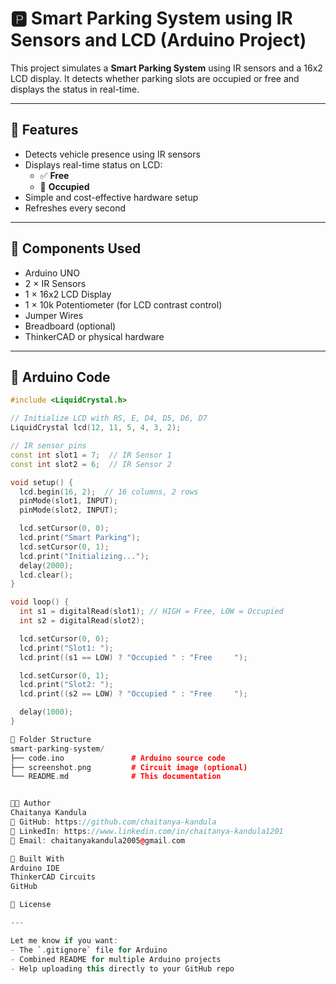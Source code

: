 # 🅿️ Smart Parking System using IR Sensors and LCD (Arduino Project)

This project simulates a **Smart Parking System** using IR sensors and a 16x2 LCD display. It detects whether parking slots are occupied or free and displays the status in real-time.

---

## 📌 Features

- Detects vehicle presence using IR sensors
- Displays real-time status on LCD:
  - ✅ **Free**
  - 🚫 **Occupied**
- Simple and cost-effective hardware setup
- Refreshes every second

---

## 🧰 Components Used

- Arduino UNO
- 2 × IR Sensors
- 1 × 16x2 LCD Display
- 1 × 10k Potentiometer (for LCD contrast control)
- Jumper Wires
- Breadboard (optional)
- ThinkerCAD or physical hardware

---

## 🧾 Arduino Code

```cpp
#include <LiquidCrystal.h>

// Initialize LCD with RS, E, D4, D5, D6, D7
LiquidCrystal lcd(12, 11, 5, 4, 3, 2);

// IR sensor pins
const int slot1 = 7;  // IR Sensor 1
const int slot2 = 6;  // IR Sensor 2

void setup() {
  lcd.begin(16, 2);  // 16 columns, 2 rows
  pinMode(slot1, INPUT);
  pinMode(slot2, INPUT);

  lcd.setCursor(0, 0);
  lcd.print("Smart Parking");
  lcd.setCursor(0, 1);
  lcd.print("Initializing...");
  delay(2000);
  lcd.clear();
}

void loop() {
  int s1 = digitalRead(slot1); // HIGH = Free, LOW = Occupied
  int s2 = digitalRead(slot2);

  lcd.setCursor(0, 0);
  lcd.print("Slot1: ");
  lcd.print((s1 == LOW) ? "Occupied " : "Free     ");

  lcd.setCursor(0, 1);
  lcd.print("Slot2: ");
  lcd.print((s2 == LOW) ? "Occupied " : "Free     ");

  delay(1000);
}

📂 Folder Structure
smart-parking-system/
├── code.ino               # Arduino source code
├── screenshot.png         # Circuit image (optional)
└── README.md              # This documentation


👨‍💻 Author
Chaitanya Kandula
🔗 GitHub: https://github.com/chaitanya-kandula
🔗 LinkedIn: https://www.linkedin.com/in/chaitanya-kandula1201
📧 Email: chaitanyakandula2005@gmail.com

🧠 Built With
Arduino IDE
ThinkerCAD Circuits
GitHub

📜 License

---

Let me know if you want:
- The `.gitignore` file for Arduino
- Combined README for multiple Arduino projects
- Help uploading this directly to your GitHub repo



